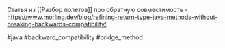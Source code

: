 Статья из [[Разбор полетов]] про обратную совместимость - https://www.morling.dev/blog/refining-return-type-java-methods-without-breaking-backwards-compatibility/

#java #backward_compatibility #bridge_method